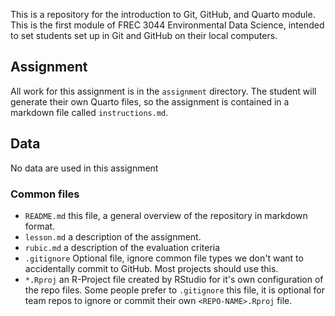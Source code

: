 This is a repository for the introduction to Git, GitHub, and Quarto module. This is the first module of FREC 3044 Environmental Data Science, intended to set students set up in Git and GitHub on their local computers.

## Assignment

All work for this assignment is in the `assignment` directory.  The student will generate their own Quarto files, so the assignment is contained in a markdown file called `instructions.md`. 

## Data

No data are used in this assignment

### Common files

- `README.md` this file, a general overview of the repository in markdown format.  
- `lesson.md` a description of the assignment.
- `rubic.md` a description of the evaluation criteria
- `.gitignore` Optional file, ignore common file types we don't want to accidentally commit to GitHub. Most projects should use this. 
- `*.Rproj` an R-Project file created by RStudio for it's own configuration of the repo files.  Some people prefer to `.gitignore` this file, it is optional for team repos to ignore or commit their own `<REPO-NAME>.Rproj` file. 


